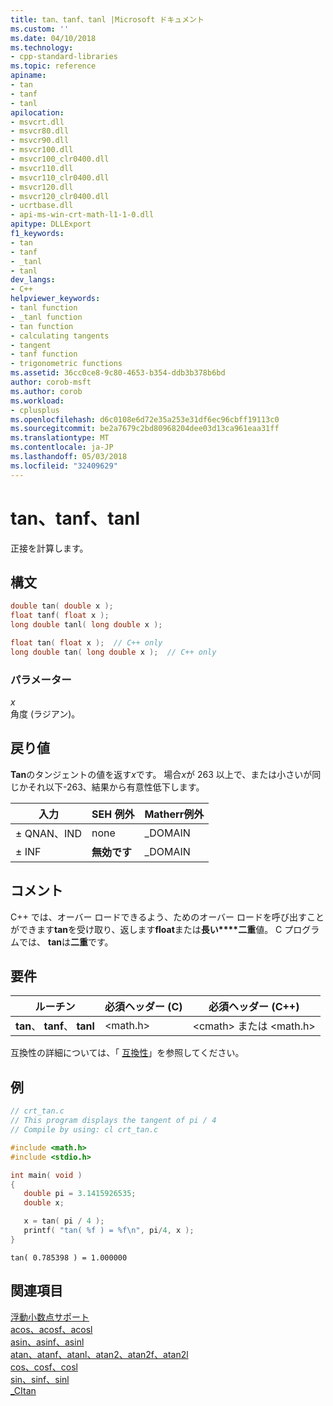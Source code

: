 ```yaml
---
title: tan、tanf、tanl |Microsoft ドキュメント
ms.custom: ''
ms.date: 04/10/2018
ms.technology:
- cpp-standard-libraries
ms.topic: reference
apiname:
- tan
- tanf
- tanl
apilocation:
- msvcrt.dll
- msvcr80.dll
- msvcr90.dll
- msvcr100.dll
- msvcr100_clr0400.dll
- msvcr110.dll
- msvcr110_clr0400.dll
- msvcr120.dll
- msvcr120_clr0400.dll
- ucrtbase.dll
- api-ms-win-crt-math-l1-1-0.dll
apitype: DLLExport
f1_keywords:
- tan
- tanf
- _tanl
- tanl
dev_langs:
- C++
helpviewer_keywords:
- tanl function
- _tanl function
- tan function
- calculating tangents
- tangent
- tanf function
- trigonometric functions
ms.assetid: 36cc0ce8-9c80-4653-b354-ddb3b378b6bd
author: corob-msft
ms.author: corob
ms.workload:
- cplusplus
ms.openlocfilehash: d6c0108e6d72e35a253e31df6ec96cbff19113c0
ms.sourcegitcommit: be2a7679c2bd80968204dee03d13ca961eaa31ff
ms.translationtype: MT
ms.contentlocale: ja-JP
ms.lasthandoff: 05/03/2018
ms.locfileid: "32409629"
---
```

# <a name="tan-tanf-tanl"></a>tan、tanf、tanl

正接を計算します。

## <a name="syntax"></a>構文

```C
double tan( double x );
float tanf( float x );
long double tanl( long double x );
```

```cpp
float tan( float x );  // C++ only
long double tan( long double x );  // C++ only
```

### <a name="parameters"></a>パラメーター

*x*<br/>
角度 (ラジアン)。

## <a name="return-value"></a>戻り値

**Tan**のタンジェントの値を返す*x*です。 場合*x*が 263 以上で、または小さいが同じかそれ以下-263、結果から有意性低下します。

|入力|SEH 例外|**Matherr**例外|
|-----------|-------------------|-------------------------|
|± QNAN、IND|none|_DOMAIN|
|± INF|**無効です**|_DOMAIN|

## <a name="remarks"></a>コメント

C++ では、オーバー ロードできるよう、ためのオーバー ロードを呼び出すことができます**tan**を受け取り、返します**float**または**長い****二重**値。 C プログラムでは、 **tan**は**二重**です。

## <a name="requirements"></a>要件

|ルーチン|必須ヘッダー (C)|必須ヘッダー (C++)|
|-------------|---------------------|-|
|**tan**、 **tanf**、 **tanl**|\<math.h>|\<cmath> または \<math.h>|

互換性の詳細については、「 [互換性](../../c-runtime-library/compatibility.md)」を参照してください。

## <a name="example"></a>例

```C
// crt_tan.c
// This program displays the tangent of pi / 4
// Compile by using: cl crt_tan.c

#include <math.h>
#include <stdio.h>

int main( void )
{
   double pi = 3.1415926535;
   double x;

   x = tan( pi / 4 );
   printf( "tan( %f ) = %f\n", pi/4, x );
}
```

```Output
tan( 0.785398 ) = 1.000000
```

## <a name="see-also"></a>関連項目

[浮動小数点サポート](../../c-runtime-library/floating-point-support.md)<br/>
[acos、acosf、acosl](acos-acosf-acosl.md)<br/>
[asin、asinf、asinl](asin-asinf-asinl.md)<br/>
[atan、atanf、atanl、atan2、atan2f、atan2l](atan-atanf-atanl-atan2-atan2f-atan2l.md)<br/>
[cos、cosf、cosl](cos-cosf-cosl.md)<br/>
[sin、sinf、sinl](sin-sinf-sinl.md)<br/>
[_CItan](../../c-runtime-library/citan.md)<br/>